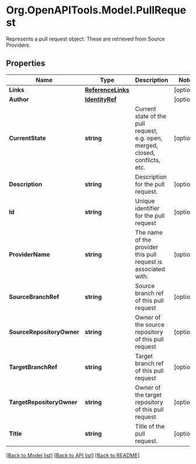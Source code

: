 # Org.OpenAPITools.Model.PullRequest
Represents a pull request object.  These are retrieved from Source Providers.

## Properties

Name | Type | Description | Notes
------------ | ------------- | ------------- | -------------
**Links** | [**ReferenceLinks**](ReferenceLinks.md) |  | [optional] 
**Author** | [**IdentityRef**](IdentityRef.md) |  | [optional] 
**CurrentState** | **string** | Current state of the pull request, e.g. open, merged, closed, conflicts, etc. | [optional] 
**Description** | **string** | Description for the pull request. | [optional] 
**Id** | **string** | Unique identifier for the pull request | [optional] 
**ProviderName** | **string** | The name of the provider this pull request is associated with. | [optional] 
**SourceBranchRef** | **string** | Source branch ref of this pull request | [optional] 
**SourceRepositoryOwner** | **string** | Owner of the source repository of this pull request | [optional] 
**TargetBranchRef** | **string** | Target branch ref of this pull request | [optional] 
**TargetRepositoryOwner** | **string** | Owner of the target repository of this pull request | [optional] 
**Title** | **string** | Title of the pull request. | [optional] 

[[Back to Model list]](../README.md#documentation-for-models) [[Back to API list]](../README.md#documentation-for-api-endpoints) [[Back to README]](../README.md)

